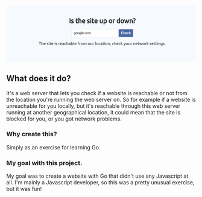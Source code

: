 ![Image of the up/down checker website](https://github.com/awulkan/go-up-down-website/blob/master/up-down-checker.png)

## What does it do?
It's a web server that lets you check if a website is reachable or not from the location you're running the web server on. So for example if a website is unreachable for you locally, but it's reachable through this web server running at another geographical location, it could mean that the site is blocked for you, or you got network problems.

### Why create this?
Simply as an exercise for learning Go.

### My goal with this project.
My goal was to create a website with Go that didn't use any Javascript at all. I'm mainly a Javascript developer, so this was a pretty unusual exercise, but it was fun!
